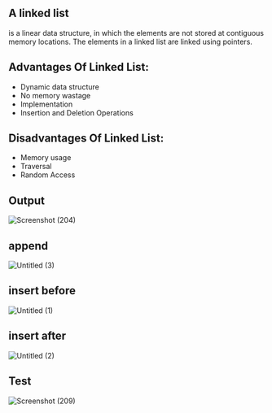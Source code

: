 
## A linked list
 is a linear data structure, in which the elements are not stored at contiguous memory locations. The elements in a linked list are linked using pointers.

## Advantages Of Linked List:
* Dynamic data structure
* No memory wastage
* Implementation
* Insertion and Deletion Operations

## Disadvantages Of Linked List:
* Memory usage
* Traversal
* Random Access


## Output

![Screenshot (204)](https://user-images.githubusercontent.com/98957434/160931471-6d96dbac-d083-40ee-8cc8-cb3d2e0a53f1.png)

## append
![Untitled (3)](https://user-images.githubusercontent.com/98957434/161450104-b86960d6-8666-4639-b910-80c771621d5a.jpg)


## insert before
![Untitled (1)](https://user-images.githubusercontent.com/98957434/161450060-d8ff3df0-b672-4c1a-9f01-341ad8ebaea0.jpg)


## insert after
![Untitled (2)](https://user-images.githubusercontent.com/98957434/161450085-d84dff0e-e6b2-47cf-8dc0-a4b1fb3f03f2.jpg)

## Test
![Screenshot (209)](https://user-images.githubusercontent.com/98957434/161450136-5b988125-ca29-4528-9b9b-3446b9980036.png)
